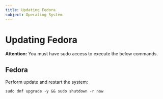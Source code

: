 ```yaml
---
title: Updating Fedora
subject: Operating System
---
```


# Updating Fedora
**Attention:** You must have sudo access to execute the below commands.
## Fedora
Perform update and restart the system:
```shell
sudo dnf upgrade -y && sudo shutdown -r now
```
